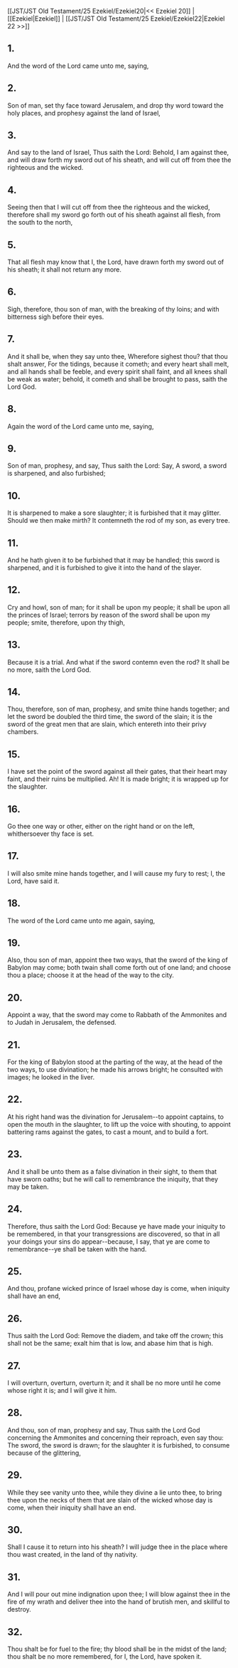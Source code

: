 [[JST/JST Old Testament/25 Ezekiel/Ezekiel20|<< Ezekiel 20]] | [[Ezekiel|Ezekiel]] | [[JST/JST Old Testament/25 Ezekiel/Ezekiel22|Ezekiel 22 >>]]
## 1.
And the word of the Lord came unto me, saying,
## 2.
Son of man, set thy face toward Jerusalem, and drop thy word toward the holy places, and prophesy against the land of Israel,
## 3.
And say to the land of Israel, Thus saith the Lord: Behold, I am against thee, and will draw forth my sword out of his sheath, and will cut off from thee the righteous and the wicked.
## 4.
Seeing then that I will cut off from thee the righteous and the wicked, therefore shall my sword go forth out of his sheath against all flesh, from the south to the north,
## 5.
That all flesh may know that I, the Lord, have drawn forth my sword out of his sheath; it shall not return any more.
## 6.
Sigh, therefore, thou son of man, with the breaking of thy loins; and with bitterness sigh before their eyes.
## 7.
And it shall be, when they say unto thee, Wherefore sighest thou? that thou shalt answer, For the tidings, because it cometh; and every heart shall melt, and all hands shall be feeble, and every spirit shall faint, and all knees shall be weak as water; behold, it cometh and shall be brought to pass, saith the Lord God.
## 8.
Again the word of the Lord came unto me, saying,
## 9.
Son of man, prophesy, and say, Thus saith the Lord: Say, A sword, a sword is sharpened, and also furbished;
## 10.
It is sharpened to make a sore slaughter; it is furbished that it may glitter. Should we then make mirth? It contemneth the rod of my son, as every tree.
## 11.
And he hath given it to be furbished that it may be handled; this sword is sharpened, and it is furbished to give it into the hand of the slayer.
## 12.
Cry and howl, son of man; for it shall be upon my people; it shall be upon all the princes of Israel; terrors by reason of the sword shall be upon my people; smite, therefore, upon thy thigh,
## 13.
Because it is a trial. And what if the sword contemn even the rod? It shall be no more, saith the Lord God.
## 14.
Thou, therefore, son of man, prophesy, and smite thine hands together; and let the sword be doubled the third time, the sword of the slain; it is the sword of the great men that are slain, which entereth into their privy chambers.
## 15.
I have set the point of the sword against all their gates, that their heart may faint, and their ruins be multiplied. Ah! It is made bright; it is wrapped up for the slaughter.
## 16.
Go thee one way or other, either on the right hand or on the left, whithersoever thy face is set.
## 17.
I will also smite mine hands together, and I will cause my fury to rest; I, the Lord, have said it.
## 18.
The word of the Lord came unto me again, saying,
## 19.
Also, thou son of man, appoint thee two ways, that the sword of the king of Babylon may come; both twain shall come forth out of one land; and choose thou a place; choose it at the head of the way to the city.
## 20.
Appoint a way, that the sword may come to Rabbath of the Ammonites and to Judah in Jerusalem, the defensed.
## 21.
For the king of Babylon stood at the parting of the way, at the head of the two ways, to use divination; he made his arrows bright; he consulted with images; he looked in the liver.
## 22.
At his right hand was the divination for Jerusalem\--to appoint captains, to open the mouth in the slaughter, to lift up the voice with shouting, to appoint battering rams against the gates, to cast a mount, and to build a fort.
## 23.
And it shall be unto them as a false divination in their sight, to them that have sworn oaths; but he will call to remembrance the iniquity, that they may be taken.
## 24.
Therefore, thus saith the Lord God: Because ye have made your iniquity to be remembered, in that your transgressions are discovered, so that in all your doings your sins do appear\--because, I say, that ye are come to remembrance\--ye shall be taken with the hand.
## 25.
And thou, profane wicked prince of Israel whose day is come, when iniquity shall have an end,
## 26.
Thus saith the Lord God: Remove the diadem, and take off the crown; this shall not be the same; exalt him that is low, and abase him that is high.
## 27.
I will overturn, overturn, overturn it; and it shall be no more until he come whose right it is; and I will give it him.
## 28.
And thou, son of man, prophesy and say, Thus saith the Lord God concerning the Ammonites and concerning their reproach, even say thou: The sword, the sword is drawn; for the slaughter it is furbished, to consume because of the glittering,
## 29.
While they see vanity unto thee, while they divine a lie unto thee, to bring thee upon the necks of them that are slain of the wicked whose day is come, when their iniquity shall have an end.
## 30.
Shall I cause it to return into his sheath? I will judge thee in the place where thou wast created, in the land of thy nativity.
## 31.
And I will pour out mine indignation upon thee; I will blow against thee in the fire of my wrath and deliver thee into the hand of brutish men, and skillful to destroy.
## 32.
Thou shalt be for fuel to the fire; thy blood shall be in the midst of the land; thou shalt be no more remembered, for I, the Lord, have spoken it.

